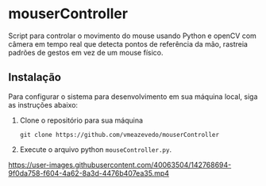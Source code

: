 # mouserController
Script para controlar o movimento do mouse usando Python e openCV com câmera em tempo real que detecta pontos de referência da mão, rastreia padrões de gestos em vez de um mouse físico.


## Instalação

Para configurar o sistema para desenvolvimento em sua máquina local, siga as instruções abaixo:

1. Clone o repositório para sua máquina

   ``
   git clone https://github.com/vmeazevedo/mouserController
   ``

2. Execute o arquivo python ``mouseController.py``.




https://user-images.githubusercontent.com/40063504/142768694-9f0da758-f604-4a62-8a3d-4476b407ea35.mp4

